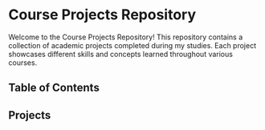 # Course Projects Repository

Welcome to the Course Projects Repository! This repository contains a collection of academic projects completed during my studies. Each project showcases different skills and concepts learned throughout various courses.

## Table of Contents

## Projects

